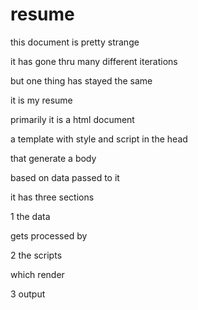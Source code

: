 # resume

this document is pretty strange

it has gone thru many different iterations

but one thing has stayed the same

it is my resume


primarily it is a html document

a template with style and script in the head

that generate a body

based on data passed to it


it has three sections

1 the data

gets processed by

2 the scripts

which render

3 output

